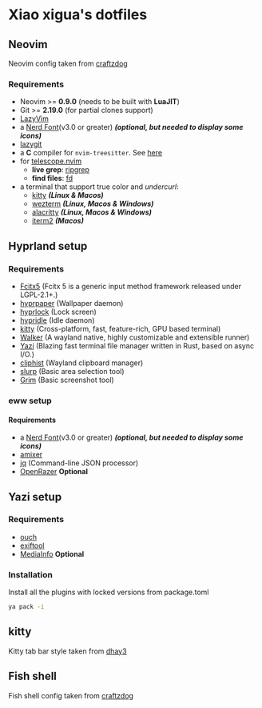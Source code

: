 # Xiao xigua's dotfiles

## Neovim

Neovim config taken from [craftzdog](https://github.com/craftzdog/dotfiles-public)

### Requirements

- Neovim >= **0.9.0** (needs to be built with **LuaJIT**)
- Git >= **2.19.0** (for partial clones support)
- [LazyVim](https://www.lazyvim.org/)
- a [Nerd Font](https://www.nerdfonts.com/)(v3.0 or greater) **_(optional, but needed to display some icons)_**
- [lazygit](https://github.com/jesseduffield/lazygit)
- a **C** compiler for `nvim-treesitter`. See [here](https://github.com/nvim-treesitter/nvim-treesitter#requirements)
- for [telescope.nvim](https://github.com/nvim-telescope/telescope.nvim)
  - **live grep**: [ripgrep](https://github.com/BurntSushi/ripgrep)
  - **find files**: [fd](https://github.com/sharkdp/fd)
- a terminal that support true color and *undercurl*:
  - [kitty](https://github.com/kovidgoyal/kitty) **_(Linux & Macos)_**
  - [wezterm](https://github.com/wez/wezterm) **_(Linux, Macos & Windows)_**
  - [alacritty](https://github.com/alacritty/alacritty) **_(Linux, Macos & Windows)_**
  - [iterm2](https://iterm2.com/) **_(Macos)_**

## Hyprland setup

### Requirements

- [Fcitx5](https://github.com/fcitx/fcitx5) (Fcitx 5 is a generic input method framework released under LGPL-2.1+.)
- [hyprpaper](https://wiki.hyprland.org/Hypr-Ecosystem/hyprpaper/) (Wallpaper daemon)
- [hyprlock](https://github.com/hyprwm/hyprlock) (Lock screen)
- [hypridle](https://github.com/hyprwm/hypridle) (Idle daemon)
- [kitty](https://github.com/kovidgoyal/kitty) (Cross-platform, fast, feature-rich, GPU based terminal)
- [Walker](https://github.com/abenz1267/walker) (A wayland native, highly customizable and extensible runner)
- [Yazi](https://github.com/sxyazi/yazi) (Blazing fast terminal file manager written in Rust, based on async I/O.)
- [cliphist](https://github.com/sentriz/cliphist) (Wayland clipboard manager)
- [slurp](https://github.com/emersion/slurp) (Basic area selection tool)
- [Grim](https://git.sr.ht/~emersion/grim) (Basic screenshot tool)

### eww setup

#### Requirements

- a [Nerd Font](https://www.nerdfonts.com/)(v3.0 or greater) **_(optional, but needed to display some icons)_**
- [amixer](https://wiki.archlinux.org/title/Advanced_Linux_Sound_Architecture)
- [jq](https://github.com/jqlang/jq) (Command-line JSON processor)
- [OpenRazer](https://openrazer.github.io/) **Optional**

## Yazi setup

### Requirements

- [ouch](https://github.com/ouch-org/ouch)
- [exiftool](https://exiftool.org/)
- [MediaInfo](https://mediaarea.net/en/MediaInfo) **Optional**

### Installation

Install all the plugins with locked versions from package.toml

```sh
ya pack -i
```

## kitty

Kitty tab bar style taken from [dhay3](https://github.com/kovidgoyal/kitty/discussions/4447#discussioncomment-10428277)

## Fish shell

Fish shell config taken from [craftzdog](https://github.com/craftzdog/dotfiles-public)
